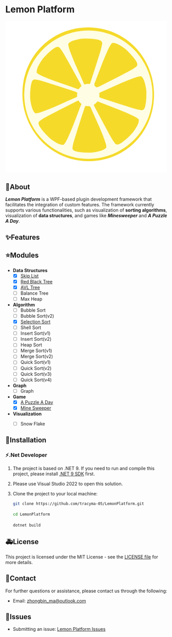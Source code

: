 # Lemon Platform
<div align="center">

![LOGO](LemonPlatform.Wpf/Resources/Images/lemon.png)

</div>

## :rocket:About
***Lemon Platform*** is a WPF-based plugin development framework that facilitates the integration of custom features. The framework currently supports various functionalities, such as visualization of **sorting algorithms**, visualization of **data structures**, and games like ***Minesweeper*** and ***A Puzzle A Day***.
## :sparkles:Features

## :star:Modules
- **Data Structures**
	- [x] [Skip List](documents/data-structure/skip-list.md)
	- [x] [Red Black Tree](documents/data-structure/red-black-tree.md)
	- [x] [AVL Tree](documents/data-structure/avl-tree.md)
	- [ ] Balance Tree
	- [ ] Max Heap
	
- **Algorithm**
	- [ ] Bubble Sort
	- [ ] Bubble Sort(v2)
	- [x] [Selection Sort](documents/aggorithm/selection-sort.md)
	- [ ] Shell Sort
	- [ ] Insert Sort(v1)
	- [ ] Insert Sort(v2)
	- [ ] Heap Sort
	- [ ] Merge Sort(v1)
	- [ ] Merge Sort(v2)
	- [ ] Quick Sort(v1)
	- [ ] Quick Sort(v2)
	- [ ] Quick Sort(v3)
	- [ ] Quick Sort(v4)
	
- **Graph**
	- [ ] Graph

- **Game**
	- [x] [A Puzzle A Day](documents/game/a-puzzle-a-day.md)
	- [x] [Mine Sweeper](documents/game/mine-sweeper.md)

- **Visualization**
	- [ ] Snow Flake


## :memo:Installation
### :zap:.Net Developer
1. The project is based on .NET 9. If you need to run and compile this project, please install [.NET 9 SDK](https://dotnet.microsoft.com/en-us/download/dotnet/9.0) first.
2. Please use Visual Studio 2022 to open this solution.
3. Clone the project to your local machine:

    ```bash
    git clone https://github.com/tracyma-05/LemonPlatform.git

    cd LemonPlatform

    dotnet build
    ```
## :ambulance:License
This project is licensed under the MIT License - see the [LICENSE file](./LICENSE) for more details.

## :racehorse:Contact
For further questions or assistance, please contact us through the following:
- Email: [zhongbin_ma@outlook.com](mailto:zhongbin_ma@outlook.com)

## :bug:Issues
- Submitting an issue: [Lemon Platform Issues](https://github.com/tracyma-05/LemonPlatform/issues)